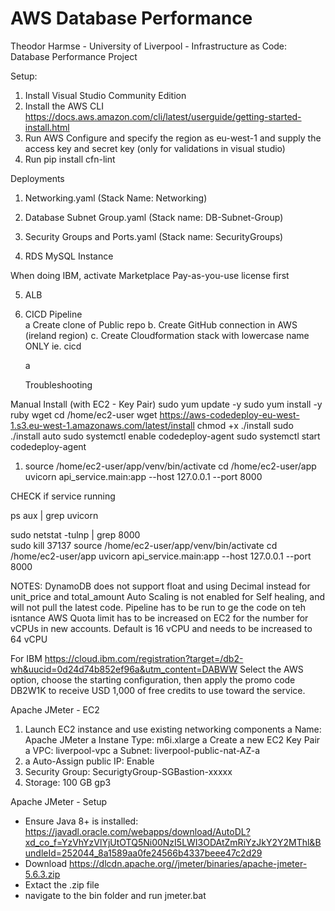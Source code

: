 # AWS Database Performance
Theodor Harmse - University of Liverpool - Infrastructure as Code: Database Performance Project

Setup:
1. Install Visual Studio Community Edition
1. Install the AWS CLI https://docs.aws.amazon.com/cli/latest/userguide/getting-started-install.html
1. Run AWS Configure and specify the region as eu-west-1 and supply the access key and secret key (only for validations in visual studio)
1. Run pip install cfn-lint


Deployments
1. Networking.yaml  (Stack Name:  Networking)

2. Database Subnet Group.yaml  (Stack name: DB-Subnet-Group)

3. Security Groups and Ports.yaml (Stack name: SecurityGroups)

4. RDS MySQL Instance

When doing IBM, activate Marketplace Pay-as-you-use license first


5. ALB

6. CICD Pipeline  
   a  Create clone of Public repo
   b. Create GitHub connection in AWS (ireland region) 
   c. Create Cloudformation stack with lowercase name ONLY ie. cicd 
	   
	a 


	Troubleshooting

Manual Install (with EC2 - Key Pair)
sudo yum update -y
sudo yum install -y ruby wget
cd /home/ec2-user
wget https://aws-codedeploy-eu-west-1.s3.eu-west-1.amazonaws.com/latest/install
chmod +x ./install
sudo ./install auto
sudo systemctl enable codedeploy-agent
sudo systemctl start codedeploy-agent
 

  
   


1. source /home/ec2-user/app/venv/bin/activate
cd /home/ec2-user/app
uvicorn api_service.main:app --host 127.0.0.1 --port 8000

CHECK if service running

ps aux | grep uvicorn 



sudo netstat -tulnp | grep 8000  
sudo kill 37137
source /home/ec2-user/app/venv/bin/activate
cd /home/ec2-user/app
uvicorn api_service.main:app --host 127.0.0.1 --port 8000


NOTES:
DynamoDB does not support float and using Decimal instead for unit_price and total_amount
Auto Scaling is not enabled for Self healing, and will not pull the latest code.  Pipeline has to be run to ge the code on teh isntance
AWS Quota limit has to be increased on EC2 for the number for vCPUs in new accounts. Default is 16 vCPU and needs to be increased to 64 vCPU


For IBM
https://cloud.ibm.com/registration?target=/db2-wh&uucid=0d24d74b852ef96a&utm_content=DABWW
Select the AWS option, choose the starting configuration, then apply the promo code DB2W1K to receive USD 1,000 of free credits to use toward the service.

Apache JMeter - EC2
1. Launch EC2 instance and use existing networking components
	a Name: Apache JMeter
	a Instane Type: m6i.xlarge
	a Create a new EC2 Key Pair 
	a VPC: liverpool-vpc
    a Subnet: liverpool-public-nat-AZ-a
1. a Auto-Assign public IP: Enable
1. Security Group: SecurigtyGroup-SGBastion-xxxxx
1. Storage: 100 GB gp3

Apache JMeter - Setup
- Ensure Java 8+ is installed: https://javadl.oracle.com/webapps/download/AutoDL?xd_co_f=YzVhYzVlYjUtOTQ5Ni00NzI5LWI3ODAtZmRiYzJkY2Y2MThl&BundleId=252044_8a1589aa0fe24566b4337beee47c2d29
- Download https://dlcdn.apache.org//jmeter/binaries/apache-jmeter-5.6.3.zip
- Extact the .zip file
- navigate to the bin folder and run jmeter.bat